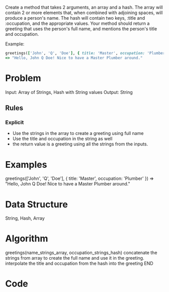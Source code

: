Create a method that takes 2 arguments, an array and a hash. The array will contain 2 or more elements that, when combined with adjoining spaces, will produce a person's name. The hash will contain two keys, :title and :occupation, and the appropriate values. Your method should return a greeting that uses the person's full name, and mentions the person's title and occupation.

Example:

```ruby
greetings(['John', 'Q', 'Doe'], { title: 'Master', occupation: 'Plumber' })
=> "Hello, John Q Doe! Nice to have a Master Plumber around."
```

  # Problem
  Input: Array of Strings, Hash with String values
  Output: String
  ## Rules
  ### Explicit
  - Use the strings in the array to create a greeting using full name
  - Use the title and occupation in the string as well
  - the return value is a greeting  using all the strings from the inputs.

  # Examples
  greetings(['John', 'Q', 'Doe'], { title: 'Master', occupation: 'Plumber' })
=> "Hello, John Q Doe! Nice to have a Master Plumber around."


  # Data Structure

  String, Hash, Array

  # Algorithm

  greetings(name_strings_array, occupation_strings_hash)
  concatenate the strings from array to create the full name and use it in the greeting.
  interpolate the title and occupation from the hash into the greeting
  END

  # Code